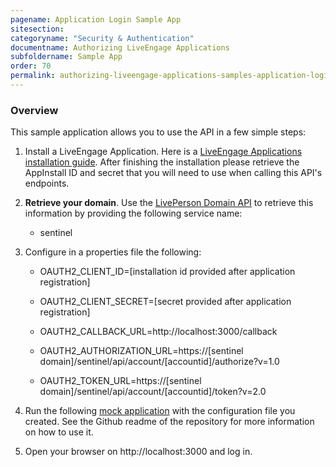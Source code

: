 ```yaml
---
pagename: Application Login Sample App
sitesection:
categoryname: "Security & Authentication"
documentname: Authorizing LiveEngage Applications
subfoldername: Sample App
order: 70
permalink: authorizing-liveengage-applications-samples-application-login-sample-app.html
---
```


### Overview

This sample application allows you to use the API in a few simple steps:

1. Install a LiveEngage Application. Here is a [LiveEngage Applications installation guide](guides-retry-policy.html). After finishing the installation please retrieve the AppInstall ID and secret that you will need to use when calling this API's endpoints.

2. **Retrieve your domain**. Use the [LivePerson Domain API](agent-domain-domain-api.html) to retrieve this information by providing the following service name:

	* sentinel

3. Configure in a properties file the following:

	* OAUTH2_CLIENT_ID=[installation id provided after application registration]

	* OAUTH2_CLIENT_SECRET=[secret provided after application registration]

	* OAUTH2_CALLBACK_URL=http://localhost:3000/callback

	* OAUTH2_AUTHORIZATION_URL=https://[sentinel domain]/sentinel/api/account/[accountid]/authorize?v=1.0

	* OAUTH2_TOKEN_URL=https://[sentinel domain]/sentinel/api/account/[accountid]/token?v=2.0

4. Run the following [mock application](https://github.com/LivePersonInc/sample-app-authorization) with the configuration file you created. See the Github readme of the repository for more information on how to use it.

5. Open your browser on http://localhost:3000 and log in.
